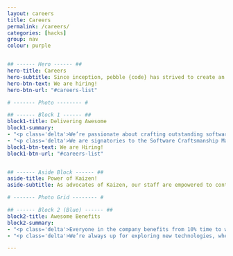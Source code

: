 ```yaml
---
layout: careers
title: Careers
permalink: /careers/
categories: [hacks]
group: nav
colour: purple


## ------ Hero ------ ##
hero-title: Careers
hero-subtitle: Since inception, pebble {code} has strived to create an environment in which the best designers, developers and creative technologists can thrive. Running regular hack days, encouraging technology exploration, giving time for personal development and having a results only work culture has meant that we attract and retain the best talent.
hero-btn-text: We are hiring!
hero-btn-url: "#careers-list"

# ------- Photo -------- #

## ------ Block 1 ------ ##
block1-title: Delivering Awesome
block1-summary:
- "<p class='delta'>We’re passionate about crafting outstanding software. We put top notch people into small, dynamic teams, give them the best tools and encourage maximum collaboration in our stimulating and spacious work environment, and we find that’s how to make big things happen.</p>"
- "<p class='delta'>We are signatories to the Software Craftsmanship Manifesto and believe in contributing to, not just consuming <a href='https://github.com/pebblecode' target='_blank'>open source projects</a>. We are strong advocates for the Agile Development methodology and believe passionately in Human-Centred Design and Test Driven Development. Our staff are polyglots with expertise in Microsoft and Open Source technologies, choosing application stacks based on the technical challenges presented to us.</p>"
block1-btn-text: We are Hiring!
block1-btn-url: "#careers-list"


## ------ Aside Block ------ ##
aside-title: Power of Kaizen!
aside-subtitle: As advocates of Kaizen, our staff are empowered to continuously improve everything that we do, from client delivery to coffee selection!

# ------- Photo Grid -------- #

## ------ Block 2 (Blue) ------ ##
block2-title: Awesome Benefits
block2-summary:
- "<p class='delta'>Everyone in the company benefits from 10% time to work on what they are passionate about, have additional days off for volunteering, is encouraged to go to events and conferences and is empowered to help make pebble a great place to work.</p>"
- "<p class='delta'>We’re always up for exploring new technologies, whether it be software or hardware through regular internal hack days. We embrace a start up culture and are light on management layers, favouring team responsibility and autonomy.</p>"

---
```

